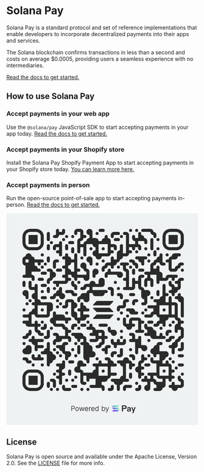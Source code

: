 # Solana Pay

Solana Pay is a standard protocol and set of reference implementations that enable developers to incorporate decentralized payments into their apps and services.

The Solana blockchain confirms transactions in less than a second and costs on average $0.0005, providing users a seamless experience with no intermediaries.

[Read the docs to get started.](core)

## How to use Solana Pay

### Accept payments in your web app
Use the `@solana/pay` JavaScript SDK to start accepting payments in your app today. [Read the docs to get started.](core)

### Accept payments in your Shopify store
Install the Solana Pay Shopify Payment App to start accepting payments in your Shopify store today. [You can learn more here.](shopify)

### Accept payments in person
Run the open-source point-of-sale app to start accepting payments in-person. [Read the docs to get started.](point-of-sale)

![Solana Pay](solana-pay.png)

## License

Solana Pay is open source and available under the Apache License, Version 2.0. See the [LICENSE](./LICENSE) file for more info.

